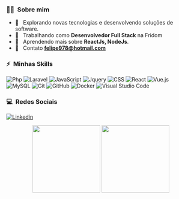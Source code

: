 
<h3> 🤷‍♂️ &nbsp;Sobre mim </h3>

- 🤔 &nbsp; Explorando novas tecnologias e desenvolvendo soluções de software.
- 💼 &nbsp; Trabalhando como **Desenvolvedor Full Stack** na Fridom
- 🌱 &nbsp; Aprendendo mais sobre **ReactJs, NodeJs**.
- 🌱 &nbsp; Contato **felipe978@hotmail.com**

<h3> ⚡ &nbsp;Minhas Skills </h3>

  ![Php](https://img.shields.io/badge/PHP-333333?style=flat&logo=php&logoColor=white)
  ![Laravel](https://img.shields.io/badge/Laravel-333333?style=flat&logo=laravel&logoColor=white)
  ![JavaScript](https://img.shields.io/badge/-JavaScript-333333?style=flat&logo=javascript)
  ![Jquery](https://img.shields.io/badge/jQuery-333333?style=flat&logo=jquery&logoColor=white)
  ![CSS](https://img.shields.io/badge/-CSS-333333?style=flat&logo=CSS3&logoColor=1572B6)
  ![React](https://img.shields.io/badge/-React-333333?style=flat&logo=react)
  ![Vue.js](https://img.shields.io/badge/vuejs-%2335495e.svg?style=flat&logo=vuedotjs&logoColor=%234FC08D)<br>
  ![MySQL](https://img.shields.io/badge/-MySQL-333333?style=flat&logo=mysql)
  ![Git](https://img.shields.io/badge/-Git-333333?style=flat&logo=git)
  ![GitHub](https://img.shields.io/badge/-GitHub-333333?style=flat&logo=github)
  ![Docker](https://img.shields.io/badge/-Docker-333333?style=flat&logo=docker)
  ![Visual Studio Code](https://img.shields.io/badge/-Visual%20Studio%20Code-333333?style=flat&logo=visual-studio-code&logoColor=007ACC)

<h3> 💻 &nbsp;Redes Sociais </h3>

<a href="https://www.linkedin.com/in/felipe-limadev/">![Linkedin](https://img.shields.io/badge/LinkedIn-333333?style=for-the-badge&logo=linkedin&logoColor=white)</a>

<p align="center">
<img height="180em" src="https://github-readme-stats.vercel.app/api?username=Felipelimaweb&theme=dark&count_private=true&layout=compact&show_icons=true" align = "center"/>
<img height="180em" src="https://github-readme-stats.vercel.app/api/top-langs/?username=Felipelimaweb&layout=compact&theme=dark&hide=vba,blade,plsql,shell,html&langs_count=6" align = "center"/>
</p>

